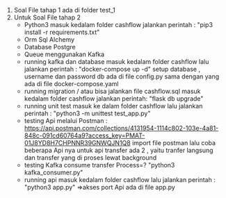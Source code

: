 1. Soal File tahap 1 ada di folder test_1
2. Untuk Soal File tahap 2 
    - Python3
      masuk kedalam folder cashflow jalankan perintah : "pip3 install -r requirements.txt"
    - Orm Sql Alchemy
    - Database Postgre
    - Queue menggunakan Kafka
    - running kafka dan database
      masuk kedalam folder cashflow lalu jalankan perintah : "docker-compose up -d"
      setup database , username dan password db ada di file config.py sama dengan yang ada di file docker-compose.yaml
    - running migration / atau bisa jalankan file cashflow.sql
      masuk kedalam folder cashflow jalankan perintah: "flask db upgrade"
    - running unit test
      masuk ke dalam folder cashflow lalu jalankan perintah  : "python3 -m unittest test_app.py"
    - testing Api melalui Postman : https://api.postman.com/collections/4131954-1114c802-103e-4a81-848c-091cd60764a9?access_key=PMAT-01J8YD8H7CHPNNR39GNWQJN1Q8
      import file postman lalu coba beberapa Api nya
      untuk api transfer ada 2 , yaitu tranfer langsung dan transfer yang di proses lewat background
    - testing Kafka consume transfer Process=?
      "python3 kafka_consumer.py"
    - running api masuk kedalam folder cashflow lalu jalankan perintah : "python3 app.py"
      =>akses port Api ada di file app.py
    
       
